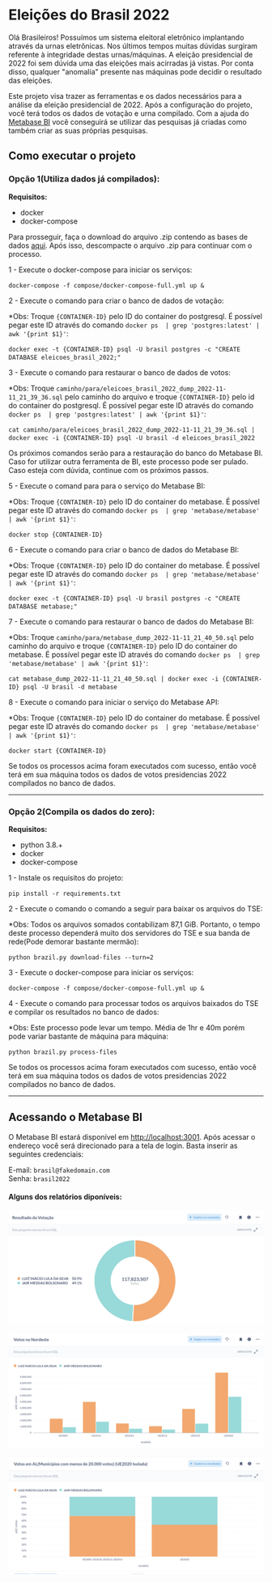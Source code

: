 # Eleições do Brasil 2022

Olá Brasileiros! Possuímos um sistema eleitoral eletrônico implantando através da urnas eletrônicas. Nos últimos tempos muitas dúvidas surgiram referente à integridade destas urnas/máquinas. A eleição presidencial de 2022 foi sem dúvida uma das eleições mais acirradas já vistas. Por conta disso, qualquer "anomalia" presente nas máquinas pode decidir o resultado das eleições.

Este projeto visa trazer as ferramentas e os dados necessários para a análise da eleição presidencial de 2022. Após a configuração do projeto, você terá todos os dados de votação e urna compilado. Com a ajuda do [Metabase BI](https://www.metabase.com/) você conseguirá se utilizar das pesquisas já criadas como também criar as suas próprias pesquisas.

## Como executar o projeto
### Opção 1(Utiliza dados já compilados):
**Requisitos:**
- docker
- docker-compose

Para prosseguir, faça o download do arquivo .zip contendo as bases de dados [aqui](https://drive.google.com/file/d/1AqipLzK26KJoIxGrqtUTwFhtZJrdlLx-/view?usp=sharing). Após isso, descompacte o arquivo .zip para continuar com o processo. 

1 - Execute o docker-compose para iniciar os serviços:
```
docker-compose -f compose/docker-compose-full.yml up &
```

2 - Execute o comando para criar o banco de dados de votação:

*Obs: Troque `{CONTAINER-ID}` pelo ID do container do postgresql. É possível pegar este ID através do comando `docker ps  | grep 'postgres:latest' | awk '{print $1}'`: 
```
docker exec -t {CONTAINER-ID} psql -U brasil postgres -c "CREATE DATABASE eleicoes_brasil_2022;"
```

3 - Execute o comando para restaurar o banco de dados de votos:

*Obs: Troque `caminho/para/eleicoes_brasil_2022_dump_2022-11-11_21_39_36.sql` pelo caminho do arquivo e troque `{CONTAINER-ID}` pelo id do container do postgresql. É possível pegar este ID através do comando `docker ps  | grep 'postgres:latest' | awk '{print $1}'`:
```
cat caminho/para/eleicoes_brasil_2022_dump_2022-11-11_21_39_36.sql | docker exec -i {CONTAINER-ID} psql -U brasil -d eleicoes_brasil_2022
```

Os próximos comandos serão para a restauração do banco do Metabase BI. Caso for utilizar outra ferramenta de BI, este processo pode ser pulado. Caso esteja com dúvida, continue com os próximos passos.

5 - Execute o comand para para o serviço do Metabase BI:

*Obs: Troque `{CONTAINER-ID}` pelo ID do container do metabase. É possível pegar este ID através do comando `docker ps  | grep 'metabase/metabase' | awk '{print $1}'`:
```
docker stop {CONTAINER-ID}
```

6 - Execute o comando para criar o banco de dados do Metabase BI:

*Obs: Troque `{CONTAINER-ID}` pelo ID do container do metabase. É possível pegar este ID através do comando `docker ps  | grep 'metabase/metabase' | awk '{print $1}'`:
```
docker exec -t {CONTAINER-ID} psql -U brasil postgres -c "CREATE DATABASE metabase;"
```

7 - Execute o comando para restaurar o banco de dados do Metabase BI:

*Obs: Troque `caminho/para/metabase_dump_2022-11-11_21_40_50.sql` pelo caminho do arquivo e troque `{CONTAINER-ID}` pelo ID do container do metabase. É possível pegar este ID através do comando `docker ps  | grep 'metabase/metabase' | awk '{print $1}'`:
```
cat metabase_dump_2022-11-11_21_40_50.sql | docker exec -i {CONTAINER-ID} psql -U brasil -d metabase
```

8 - Execute o comando para iniciar o serviço do Metabase API:

*Obs: Troque `{CONTAINER-ID}` pelo ID do container do metabase. É possível pegar este ID através do comando `docker ps  | grep 'metabase/metabase' | awk '{print $1}'`:
```
docker start {CONTAINER-ID}
```

Se todos os processos acima foram executados com sucesso, então você terá em sua máquina todos os dados de votos presidencias 2022 compilados no banco de dados.

***
### Opção 2(Compila os dados do zero):
**Requisitos:**
- python 3.8.+
- docker
- docker-compose

1 - Instale os requisitos do projeto:
```
pip install -r requirements.txt
```

2 - Execute o comando o comando a seguir para baixar os arquivos do TSE:

*Obs: Todos os arquivos somados contabilizam 87,1 GiB. Portanto, o tempo deste processo dependerá muito dos servidores do TSE e sua banda de rede(Pode demorar bastante mermão):
```
python brazil.py download-files --turn=2
```

3 - Execute o docker-compose para iniciar os serviços:
```
docker-compose -f compose/docker-compose-full.yml up &
```

4 - Execute o comando para processar todos os arquivos baixados do TSE e compilar os resultados no banco de dados:

*Obs: Este processo pode levar um tempo. Média de 1hr e 40m porém pode variar bastante de máquina para máquina:
```
python brazil.py process-files
```

Se todos os processos acima foram executados com sucesso, então você terá em sua máquina todos os dados de votos presidencias 2022 compilados no banco de dados.
****

## Acessando o Metabase BI

O Metabase BI estará disponível em [http://localhost:3001](http://localhost:3001). Após acessar o endereço você será direcionado para a tela de login. Basta inserir as seguintes credenciais:

E-mail: `brasil@fakedomain.com`  
Senha: `brasil2022`

#### Alguns dos relatórios diponíveis:

![Kiku](doc/images/metabase_1.png)

![Kiku](doc/images/metabase_3.png)

![Kiku](doc/images/metabase_2.png)
